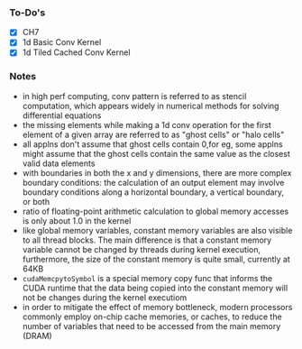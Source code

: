 ### To-Do's
- [x] CH7
- [x] 1d Basic Conv Kernel
- [x] 1d Tiled Cached Conv Kernel

### Notes
* in high perf computing, conv pattern is referred to as stencil computation, which appears widely in numerical methods for solving differential equations
* the missing elements while making a 1d conv operation for the first element of a given array are referred to as "ghost cells" or "halo cells"
* all applns don't assume that ghost cells contain 0,for eg, some applns might assume that the ghost cells contain the same value as the closest valid data elements
* with boundaries in both the x and y dimensions, there are more complex boundary conditions: the calculation of an output element may involve boundary conditions along a horizontal boundary, a vertical boundary, or both
* ratio of floating-point arithmetic calculation to global memory accesses is only about 1.0 in the kernel
* like global memory variables, constant memory variables are also visible to all thread blocks. The main difference is that a constant memory variable cannot be changed by threads during kernel execution, furthermore, the size of the constant memory is quite small, currently at 64KB
* `cudaMemcpytoSymbol` is a special memory copy func that informs the CUDA runtime that the data being copied into the constant memory will not be changes during the kernel executiom
* in order to mitigate the effect of memory bottleneck, modern processors commonly employ on-chip cache memories, or caches, to reduce the number of variables that need to be accessed from the main memory (DRAM)